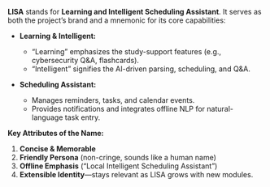 
**LISA** stands for **Learning and Intelligent Scheduling Assistant**. It serves as both the project’s brand and a mnemonic for its core capabilities:

- **Learning & Intelligent:**  
  - “Learning” emphasizes the study-support features (e.g., cybersecurity Q&A, flashcards).  
  - “Intelligent” signifies the AI-driven parsing, scheduling, and Q&A.  

- **Scheduling Assistant:**  
  - Manages reminders, tasks, and calendar events.  
  - Provides notifications and integrates offline NLP for natural-language task entry.

**Key Attributes of the Name:**

1. **Concise & Memorable**  
2. **Friendly Persona** (non-cringe, sounds like a human name)  
3. **Offline Emphasis** (“Local Intelligent Scheduling Assistant”)  
4. **Extensible Identity**—stays relevant as LISA grows with new modules.